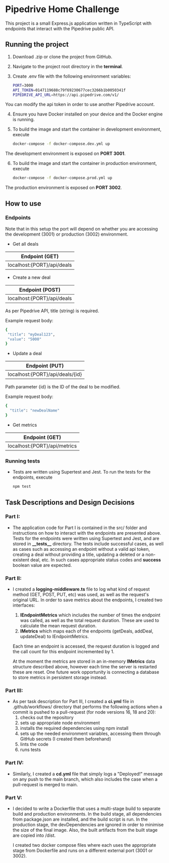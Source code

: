 # Pipedrive Home Challenge

This project is a small Express.js application written in TypeScript with endpoints that
interact with the Pipedrive public API.

## Running the project

1. Download .zip or clone the project from GitHub.

2. Navigate to the project root directory in the __terminal__.

3. Create .env file with the following environment variables:
    ```sh
    PORT=3000
    API_TOKEN=0147119688c79f69230677cec3266b1b0050341f
    PIPEDRIVE_API_URL=https://api.pipedrive.com/v1/
    ```

You can modify the api token in order to use another Pipedrive account.

4. Ensure you have Docker installed on your device and the Docker engine is running.

5. To build the image and start the container in development environment, execute
    ```sh
    docker-compose -f docker-compose.dev.yml up
    ```

The development environment is exposed on __PORT 3001__.

6. To build the image and start the container in production environment, execute
    ```sh
    docker-compose -f docker-compose.prod.yml up
    ```

The production environment is exposed on __PORT 3002__.

## How to use

### Endpoints

Note that in this setup the port will depend on whether you are accessing the development (3001) or production (3002) environment.

  - Get all deals

  | Endpoint (GET) |
  | ------ |
  | localhost:{PORT}/api/deals |  
   
  - Create a new deal

  | Endpoint (POST) |
  | ------ |
  | localhost:{PORT}/api/deals |  

As per Pipedrive API, title (string) is required.

Example request body:
   ```sh
   {
    "title": "myDeal123",
    "value": "5000"
   }
   ```

  - Update a deal

  | Endpoint (PUT) |
  | ------ |
  | localhost:{PORT}/api/deals/{id} |  

Path parameter {id} is the ID of the deal to be modified.

Example request body:
   ```sh
   {
     "title": "newDealName"
   }
   ```

- Get metrics

| Endpoint (GET) |
| ------ |
| localhost:{PORT}/api/metrics |  
   
### Running tests

* Tests are written using Supertest and Jest. To run the tests for the endpoints, execute
    ```sh
   npm test
   ```

## Task Descriptions and Design Decisions

### Part I:
* The application code for Part I is contained in the src/ folder and instructions on how to interact with the endpoints are presented above. Tests for the endpoints were written using Supertest and Jest, and are stored in __\_\_tests\_\___ directory. The tests include successful cases, as well as cases such as accessing an endpoint without a valid api token, creating a deal without providing a title, updating a deleted or a non-existent deal, etc. In such cases appropriate status codes and __success__ boolean value are expected.
### Part II:
* I created a __logging-middleware.ts__ file to log what kind of request method (GET, POST, PUT, etc) was used, as well as the request's original URL.
  In order to save metrics about the endpoints, I created two interfaces:
  1. __IEndpointMetrics__ which includes the number of times the endpoint was called, as well as the total request duration. These are used to calculate the mean request duration.
  2. __IMetrics__ which maps each of the endpoints (getDeals, addDeal, updateDeal) to IEndpointMetrics.
  
  Each time an endpoint is accessed, the request duration is logged and the call count for this endpoint incremented by 1.

  At the moment the metrics are stored in an in-memory __IMetrics__ data structure described above, however each time the server is restarted these are reset. One future work opportunity is connecting a database to store metrics in persistent storage instead.
### Part III:
* As per task description for Part III, I created a __ci.yml__ file in .github/workflows/ directory that performs the following actions when a commit is pushed to a pull-request (for node versions 16, 18 and 20):
  1. checks out the repository
  2. sets up appropriate node environment
  3. installs the required dependencies using npm install
  4. sets up the needed environment variables, accessing them through GitHub secrets (I created them beforehand)
  5. lints the code
  6. runs tests
### Part IV:
* Similarly, I created a __cd.yml__ file that simply logs a "Deployed!" message on any push to the main branch, which also includes the case when a pull-request is merged to main.
### Part V:
* I decided to write a Dockerfile that uses a multi-stage build to separate build and production environments. In the build stage, all dependencies from package.json are installed, and the build script is run. In the production stage, the devDependencies are ignored in order to minimise the size of the final image. Also, the built artifacts from the built stage are copied into /dist.

  I created two docker compose files where each uses the appropriate stage from Dockerfile and runs on a different external port (3001 or 3002).
